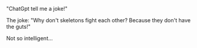 "ChatGpt tell me a joke!"

The joke: "Why don't skeletons fight each other? Because they don't have the guts!"

Not so intelligent...

